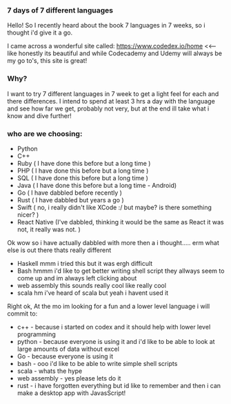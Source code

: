 ### 7 days of 7 different languages

Hello! So I recently heard about the book 7 languages in 7 weeks, so i thought i'd give it a go.

I came across a wonderful site called: https://www.codedex.io/home <<-- like honestly its beautiful and while Codecademy and Udemy will always be my go to's, this site is great! 

### Why?

I want to try 7 different languages in 7 week to get a light feel for each and there differences. I intend to spend at least 3 hrs a day with the language and see how far we get, probably not very, but at the end ill take what i know and dive further!

### who are we choosing:

- Python
- C++
- Ruby ( I have done this before but a long time )
- PHP ( I have done this before but a long time )
- SQL ( I have done this before but a long time )
- Java ( I have done this before but a long time - Android)
- Go ( I have dabbled before recently )
- Rust ( I have dabbled but years a go )
- Swift ( no, i really didn't like XCode :/ but maybe? is there something nicer? )
- React Native (I've dabbled, thinking it would be the same as React it was not, it really was not. )

Ok wow so i have actually dabbled with more then a i thought..... erm what else is out there thats really different

- Haskell mmm i tried this but it was ergh difficult
- Bash hmmm i'd like to get better writing shell script they allways seem to come up and im always left clicking about
- web assembly this sounds really cool like really cool
- scala hm i've heard of scala but yeah i havent used it


Right ok, At the mo im looking for a fun and a lower level language i will commit to:

- c++ - because  i started on codex and it should help with lower level programming
- python - because everyone is using it and i'd like to be able to look at large amounts of data without excel
- Go - because everyone is using it
- bash - ooo i'd like to be able to write simple shell scripts
- scala - whats the hype
- web assembly - yes please lets do it
- rust - i have forgotten everything but id like to remember and then i can make a desktop app with JavasScript! 
